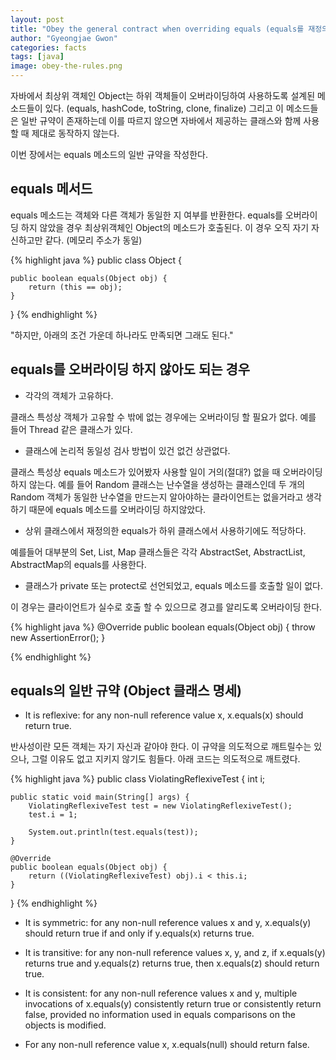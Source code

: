 ```yaml
---
layout: post
title: "Obey the general contract when overriding equals (equals를 재정의할 때는 일반 규약을 따르라)"
author: "Gyeongjae Gwon"
categories: facts
tags: [java]
image: obey-the-rules.png
---
```



자바에서 최상위 객체인 Object는 하위 객체들이 오버라이딩하여 사용하도록 설계된 메소드들이 있다. (equals, hashCode, toString, clone, finalize)
그리고 이 메소드들은 일반 규약이 존재하는데 이를 따르지 않으면 자바에서 제공하는 클래스와 함께 사용할 때 제대로 동작하지 않는다.

이번 장에서는 equals 메소드의 일반 규약을 작성한다.

## equals 메서드

equals 메소드는 객체와 다른 객체가 동일한 지 여부를 반환한다. equals를 오버라이딩 하지 않았을 경우 최상위객체인 Object의 메소드가 호출된다.
이 경우 오직 자기 자신하고만 같다. (메모리 주소가 동일)

{% highlight java %}
public class Object {

    public boolean equals(Object obj) {
        return (this == obj);
    }
}
{% endhighlight %}

<div class="post_caption">"하지만, 아래의 조건 가운데 하나라도 만족되면 그래도 된다."</div>


## equals를 오버라이딩 하지 않아도 되는 경우

* 각각의 객체가 고유하다.

클래스 특성상 객체가 고유할 수 밖에 없는 경우에는 오버라이딩 할 필요가 없다.
예를 들어 Thread 같은 클래스가 있다.

* 클래스에 논리적 동일성 검사 방법이 있건 없건 상관없다.

클래스 특성상 equals 메소드가 있어봤자 사용할 일이 거의(절대?) 없을 때 오버라이딩 하지 않는다.
예를 들어 Random 클래스는 난수열을 생성하는 클래스인데 두 개의 Random 객체가 동일한 난수열을 만드는지 알아야하는 클라이언트는 없을거라고 생각하기 때문에
equals 메소드를 오버라이딩 하지않았다.

* 상위 클래스에서 재정의한 equals가 하위 클래스에서 사용하기에도 적당하다.

예를들어 대부분의 Set, List, Map 클래스들은 각각 AbstractSet, AbstractList, AbstractMap의 equals를 사용한다. 

* 클래스가 private 또는 protect로 선언되었고, equals 메소드를 호출할 일이 없다.

이 경우는 클라이언트가 실수로 호출 할 수 있으므로 경고를 알리도록 오버라이딩 한다.

{% highlight java %}
	@Override
	public boolean equals(Object obj) {
		throw new AssertionError();
	}

{% endhighlight %}


## equals의 일반 규약 (Object 클래스 명세)

* It is reflexive: for any non-null reference value x, x.equals(x) should return true. 

반사성이란 모든 객체는 자기 자신과 같아야 한다. 이 규약을 의도적으로 깨트릴수는 있으나, 그럴 이유도 없고 지키지 않기도 힘들다.
아래 코드는 의도적으로 깨트렸다.

{% highlight java %}
public class ViolatingReflexiveTest {
	int i;

	public static void main(String[] args) {
		ViolatingReflexiveTest test = new ViolatingReflexiveTest();
		test.i = 1;

		System.out.println(test.equals(test));
	}

	@Override
	public boolean equals(Object obj) {
		return ((ViolatingReflexiveTest) obj).i < this.i;
	}
}
{% endhighlight %}

* It is symmetric: for any non-null reference values x and y, x.equals(y) should return true if and only if y.equals(x) returns true. 


* It is transitive: for any non-null reference values x, y, and z, if x.equals(y) returns true and y.equals(z) returns true, then x.equals(z) should return true. 


* It is consistent: for any non-null reference values x and y, multiple invocations of x.equals(y) consistently return true or consistently return false, provided no information used in equals comparisons on the objects is modified. 


* For any non-null reference value x, x.equals(null) should return false. 

